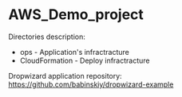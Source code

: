 # AWS_Demo_project

Directories description:
- ops - Application's infractracture
- CloudFormation - Deploy infractracture

Dropwizard application repository: https://github.com/babinskiy/dropwizard-example